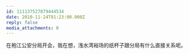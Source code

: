 ```yaml
---
id: 111137527879444534
date: 2010-11-24T01:23:00.000Z
reply: false
media_attachments: 0
---
```


在袍江公安分局开会，我在想，浅水湾裕场的纸杯子跟分局有什么直接关系呢。 ​​​​

